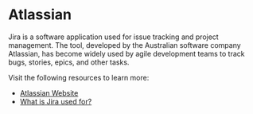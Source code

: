 # Atlassian

Jira is a software application used for issue tracking and project management. The tool, developed by the Australian software company Atlassian, has become widely used by agile development teams to track bugs, stories, epics, and other tasks.

Visit the following resources to learn more:

- [Atlassian Website](https://www.atlassian.com/)
- [What is Jira used for?](https://www.atlassian.com/software/jira/guides/use-cases/what-is-jira-used-for#glossary-of-items)